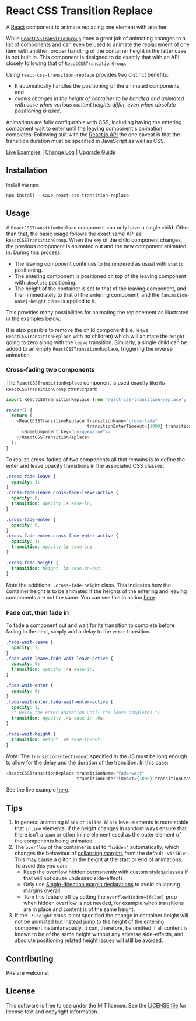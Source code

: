 # React CSS Transition Replace

A [React](http://facebook.github.io/react/) component to animate replacing one element with another.

While [`ReactCSSTransitionGroup`](https://facebook.github.io/react/docs/animation.html) does a great job
of animating changes to a list of components and can even be used to animate the replacement of one item
with another, proper handling of the container height in the latter case is not built in. This component 
is designed to do exactly that with an API closely following that of `ReactCSSTransitionGroup`.

Using `react-css-transition-replace` provides two distinct benefits:

 - It automatically handles the positioning of the animated components, and
 - *allows changes in the height of container to be handled and animated with ease when 
   various content heights differ, even when absolute positioning is used.*

Animations are fully configurable with CSS, including having the entering component wait to enter until 
the leaving component's animation completes. Following suit with the 
[React.js API](https://facebook.github.io/react/docs/animation.html#getting-started) the one caveat is 
that the transition duration must be specified in JavaScript as well as CSS.

[Live Examples](http://marnusw.github.io/react-css-transition-replace) | 
[Change Log](/CHANGELOG.md) | 
[Upgrade Guide](/UPGRADE_GUIDE.md) 


## Installation

Install via `npm`:

```
npm install --save react-css-transition-replace
```


## Usage

A `ReactCSSTransitionReplace` component can only have a single child. Other than that, the basic usage 
follows the exact same API as `ReactCSSTransitionGroup`. When the `key` of the child component changes, the 
previous component is animated out and the new component animated in. During this process:

 - The leaving component continues to be rendered as usual with `static` positioning.
 - The entering component is positioned on top of the leaving component with `absolute` positioning.
 - The height of the container is set to that of the leaving component, and then immediately to that of the 
   entering component, and the `{animation-name}-height` class is applied to it.

This provides many possibilities for animating the replacement as illustrated in the examples below.

It is also possible to remove the child component (i.e. leave `ReactCSSTransitionReplace` with no children)
which will animate the `height` going to zero along with the `leave` transition. Similarly, a single child 
can be added to an empty `ReactCSSTransitionReplace`, triggering the inverse animation.

### Cross-fading two components

The `ReactCSSTransitionReplace` component is used exactly like its `ReactCSSTransitionGroup` counterpart:

```javascript
import ReactCSSTransitionReplace from 'react-css-transition-replace';

render() {
  return (
    <ReactCSSTransitionReplace transitionName="cross-fade" 
                               transitionEnterTimeout={1000} transitionLeaveTimeout={1000}>
      <SomeComponent key="uniqueValue"/>
    </ReactCSSTransitionReplace>
  );
}
```

To realize cross-fading of two components all that remains is to define the enter and leave opacity 
transitions in the associated CSS classes:

```css
.cross-fade-leave {
  opacity: 1;
}
.cross-fade-leave.cross-fade-leave-active {
  opacity: 0;
  transition: opacity 1s ease-in;
}

.cross-fade-enter {
  opacity: 0;
}
.cross-fade-enter.cross-fade-enter-active {
  opacity: 1;
  transition: opacity 1s ease-in;
}

.cross-fade-height {
  transition: height .5s ease-in-out;
}
```

Note the additional `.cross-fade-height` class. This indicates how the container height is to be
animated if the heights of the entering and leaving components are not the same. You can see this
in action [here](http://marnusw.github.io/react-css-transition-replace#cross-fade).

### Fade out, then fade in

To fade a component out and wait for its transition to complete before fading in the next, simply
add a delay to the `enter` transition.

```css
.fade-wait-leave {
  opacity: 1;
}
.fade-wait-leave.fade-wait-leave-active {
  opacity: 0;
  transition: opacity .4s ease-in;
}

.fade-wait-enter {
  opacity: 0;
}
.fade-wait-enter.fade-wait-enter-active {
  opacity: 1;
  /* Delay the enter animation until the leave completes */
  transition: opacity .4s ease-in .6s;
}

.fade-wait-height {
  transition: height .6s ease-in-out;
}
```

*Note:* The `transitionEnterTimeout` specified in the JS must be long enough to allow for the delay and 
the duration of the transition. In this case:

```javascript
<ReactCSSTransitionReplace transitionName="fade-wait" 
                           transitionEnterTimeout={1000} transitionLeaveTimeout={400}>
```

See the live example [here](http://marnusw.github.io/react-css-transition-replace#fade-wait).


## Tips

 1. In general animating `block` or `inline-block` level elements is more stable that `inline` elements. If the
    height changes in random ways ensure that there isn't a `span` or other inline element used as the outer 
    element of the components being animated.
 2. The `overflow` of the container is set to `'hidden'` automatically, which changes the behaviour of 
    [collapsing margins](https://css-tricks.com/what-you-should-know-about-collapsing-margins/) from the default 
    `'visible'`. This may cause a glitch in the height at the start or end of animations. To avoid this you can:
      - Keep the overflow hidden permanently with custom styles/classes if that will not cause undesired side-effects.
      - Only use 
        [Single-direction margin declarations](http://csswizardry.com/2012/06/single-direction-margin-declarations/)
        to avoid collapsing margins overall.
      - Turn this feature off by setting the `overflowHidden={false}` prop when hidden overflow is not needed,
        for example when transitions are in place and content is of the same height.
 3. If the `.*-height` class is not specified the change in container height will not be animated but instead 
    jump to the height of the entering component instantaneously. It can, therefore, be omitted if all content 
    is known to be of the same height without any adverse side-effects, and absolute positioning related height 
    issues will still be avoided.


## Contributing

PRs are welcome.


## License

This software is free to use under the MIT license.
See the [LICENSE file](/LICENSE.md) for license text and copyright information.
